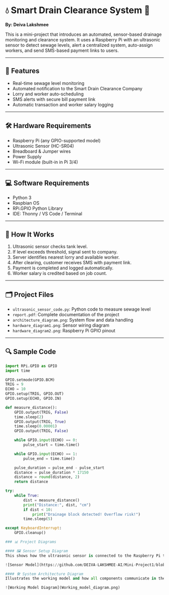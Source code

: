 # 💧 Smart Drain Clearance System 🚛
**By: Deiva Lakshmee**

This is a mini-project that introduces an automated, sensor-based drainage monitoring and clearance system. It uses a Raspberry Pi with an ultrasonic sensor to detect sewage levels, alert a centralized system, auto-assign workers, and send SMS-based payment links to users.

---

## 📌 Features

- Real-time sewage level monitoring
- Automated notification to the Smart Drain Clearance Company
- Lorry and worker auto-scheduling
- SMS alerts with secure bill payment link
- Automatic transaction and worker salary logging

---

## 🛠️ Hardware Requirements

- Raspberry Pi (any GPIO-supported model)
- Ultrasonic Sensor (HC-SR04)
- Breadboard & Jumper wires
- Power Supply
- Wi-Fi module (built-in in Pi 3/4)

---

## 💻 Software Requirements

- Python 3
- Raspbian OS
- RPi.GPIO Python Library
- IDE: Thonny / VS Code / Terminal

---

## 🧠 How It Works

1. Ultrasonic sensor checks tank level.
2. If level exceeds threshold, signal sent to company.
3. Server identifies nearest lorry and available worker.
4. After clearing, customer receives SMS with payment link.
5. Payment is completed and logged automatically.
6. Worker salary is credited based on job count.

---

## 🗂️ Project Files

- `ultrasonic_sensor_code.py`: Python code to measure sewage level
- `report.pdf`: Complete documentation of the project
- `architecture_diagram.png`: System flow and data handling
- `hardware_diagram1.png`: Sensor wiring diagram
- `hardware_diagram2.png`: Raspberry Pi GPIO pinout

---

## 🔍 Sample Code

```python
import RPi.GPIO as GPIO
import time

GPIO.setmode(GPIO.BCM)
TRIG = 9
ECHO = 10
GPIO.setup(TRIG, GPIO.OUT)
GPIO.setup(ECHO, GPIO.IN)

def measure_distance():
    GPIO.output(TRIG, False)
    time.sleep(2)
    GPIO.output(TRIG, True)
    time.sleep(0.00001)
    GPIO.output(TRIG, False)

    while GPIO.input(ECHO) == 0:
        pulse_start = time.time()

    while GPIO.input(ECHO) == 1:
        pulse_end = time.time()

    pulse_duration = pulse_end - pulse_start
    distance = pulse_duration * 17150
    distance = round(distance, 2)
    return distance

try:
    while True:
        dist = measure_distance()
        print("Distance:", dist, "cm")
        if dist < 10:
            print("Drainage block detected! Overflow risk!")
        time.sleep(5)

except KeyboardInterrupt:
    GPIO.cleanup()

### 📊 Project Diagrams

#### 🖼️ Sensor Setup Diagram  
This shows how the ultrasonic sensor is connected to the Raspberry Pi to measure sewage levels.

![Sensor Model](https://github.com/DEIVA-LAKSHMEE-AI/Mini-Project1/blob/main/Sensor_model.png?raw=true)

#### 🛠️ System Architecture Diagram  
Illustrates the working model and how all components communicate in the Smart Drain Clearance System.

![Working Model Diagram](Working_model_diagram.png)

